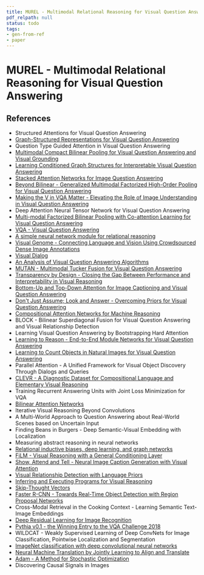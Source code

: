 ```yaml
---
title: MUREL - Multimodal Relational Reasoning for Visual Question Answering
pdf_relpath: null
status: todo
tags:
- gen-from-ref
- paper
---
```


# MUREL - Multimodal Relational Reasoning for Visual Question Answering

## References

- Structured Attentions for Visual Question Answering
- [Graph-Structured Representations for Visual Question Answering](./graph-structured-representations-for-visual-question-answering.md)
- Question Type Guided Attention in Visual Question Answering
- [Multimodal Compact Bilinear Pooling for Visual Question Answering and Visual Grounding](./multimodal-compact-bilinear-pooling-for-visual-question-answering-and-visual-grounding.md)
- [Learning Conditioned Graph Structures for Interpretable Visual Question Answering](./learning-conditioned-graph-structures-for-interpretable-visual-question-answering.md)
- [Stacked Attention Networks for Image Question Answering](./stacked-attention-networks-for-image-question-answering.md)
- [Beyond Bilinear - Generalized Multimodal Factorized High-Order Pooling for Visual Question Answering](./beyond-bilinear-generalized-multimodal-factorized-high-order-pooling-for-visual-question-answering.md)
- [Making the V in VQA Matter - Elevating the Role of Image Understanding in Visual Question Answering](./making-the-v-in-vqa-matter-elevating-the-role-of-image-understanding-in-visual-question-answering.md)
- Deep Attention Neural Tensor Network for Visual Question Answering
- [Multi-modal Factorized Bilinear Pooling with Co-attention Learning for Visual Question Answering](./multi-modal-factorized-bilinear-pooling-with-co-attention-learning-for-visual-question-answering.md)
- [VQA - Visual Question Answering](./vqa-visual-question-answering.md)
- [A simple neural network module for relational reasoning](./a-simple-neural-network-module-for-relational-reasoning.md)
- [Visual Genome - Connecting Language and Vision Using Crowdsourced Dense Image Annotations](./visual-genome-connecting-language-and-vision-using-crowdsourced-dense-image-annotations.md)
- [Visual Dialog](./visual-dialog.md)
- [An Analysis of Visual Question Answering Algorithms](./an-analysis-of-visual-question-answering-algorithms.md)
- [MUTAN - Multimodal Tucker Fusion for Visual Question Answering](./mutan-multimodal-tucker-fusion-for-visual-question-answering.md)
- [Transparency by Design - Closing the Gap Between Performance and Interpretability in Visual Reasoning](./transparency-by-design-closing-the-gap-between-performance-and-interpretability-in-visual-reasoning.md)
- [Bottom-Up and Top-Down Attention for Image Captioning and Visual Question Answering](./bottom-up-and-top-down-attention-for-image-captioning-and-visual-question-answering.md)
- [Don't Just Assume; Look and Answer - Overcoming Priors for Visual Question Answering](./don-t-just-assume-look-and-answer-overcoming-priors-for-visual-question-answering.md)
- [Compositional Attention Networks for Machine Reasoning](./compositional-attention-networks-for-machine-reasoning.md)
- BLOCK - Bilinear Superdiagonal Fusion for Visual Question Answering and Visual Relationship Detection
- Learning Visual Question Answering by Bootstrapping Hard Attention
- [Learning to Reason - End-to-End Module Networks for Visual Question Answering](./learning-to-reason-end-to-end-module-networks-for-visual-question-answering.md)
- [Learning to Count Objects in Natural Images for Visual Question Answering](./learning-to-count-objects-in-natural-images-for-visual-question-answering.md)
- Parallel Attention - A Unified Framework for Visual Object Discovery Through Dialogs and Queries
- [CLEVR - A Diagnostic Dataset for Compositional Language and Elementary Visual Reasoning](./clevr-a-diagnostic-dataset-for-compositional-language-and-elementary-visual-reasoning.md)
- Training Recurrent Answering Units with Joint Loss Minimization for VQA
- [Bilinear Attention Networks](./bilinear-attention-networks.md)
- Iterative Visual Reasoning Beyond Convolutions
- A Multi-World Approach to Question Answering about Real-World Scenes based on Uncertain Input
- Finding Beans in Burgers - Deep Semantic-Visual Embedding with Localization
- Measuring abstract reasoning in neural networks
- [Relational inductive biases, deep learning, and graph networks](./relational-inductive-biases-deep-learning-and-graph-networks.md)
- [FiLM - Visual Reasoning with a General Conditioning Layer](./film-visual-reasoning-with-a-general-conditioning-layer.md)
- [Show, Attend and Tell - Neural Image Caption Generation with Visual Attention](./show-attend-and-tell-neural-image-caption-generation-with-visual-attention.md)
- [Visual Relationship Detection with Language Priors](./visual-relationship-detection-with-language-priors.md)
- [Inferring and Executing Programs for Visual Reasoning](./inferring-and-executing-programs-for-visual-reasoning.md)
- [Skip-Thought Vectors](./skip-thought-vectors.md)
- [Faster R-CNN - Towards Real-Time Object Detection with Region Proposal Networks](./faster-r-cnn-towards-real-time-object-detection-with-region-proposal-networks.md)
- Cross-Modal Retrieval in the Cooking Context - Learning Semantic Text-Image Embeddings
- [Deep Residual Learning for Image Recognition](./deep-residual-learning-for-image-recognition.md)
- [Pythia v0.1 - the Winning Entry to the VQA Challenge 2018](./pythia-v0-1-the-winning-entry-to-the-vqa-challenge-2018.md)
- WILDCAT - Weakly Supervised Learning of Deep ConvNets for Image Classification, Pointwise Localization and Segmentation
- [ImageNet classification with deep convolutional neural networks](./imagenet-classification-with-deep-convolutional-neural-networks.md)
- [Neural Machine Translation by Jointly Learning to Align and Translate](./neural-machine-translation-by-jointly-learning-to-align-and-translate.md)
- [Adam - A Method for Stochastic Optimization](./adam-a-method-for-stochastic-optimization.md)
- Discovering Causal Signals in Images
